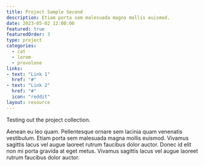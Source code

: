 ```yaml
---
title: Project Sample Second
description: Etiam porta sem malesuada magna mollis euismod.
date: 2023-05-02 12:00:00
featured: true
featuredOrder: 3
type: project
categories:
  - cat
  - lorem
  - provolone
links:
- text: "Link 1"
  href: "#"
- text: "Link 2"
  href: "#"
  icon: "reddit"
layout: resource
---
```


Testing out the project collection.

Aenean eu leo quam. Pellentesque ornare sem lacinia quam venenatis vestibulum. Etiam porta sem malesuada magna mollis euismod. Vivamus sagittis lacus vel augue laoreet rutrum faucibus dolor auctor. Donec id elit non mi porta gravida at eget metus. Vivamus sagittis lacus vel augue laoreet rutrum faucibus dolor auctor.

